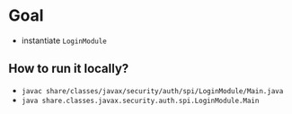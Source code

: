 # Goal
* instantiate `LoginModule`

## How to run it locally?
* `javac share/classes/javax/security/auth/spi/LoginModule/Main.java`
* `java share.classes.javax.security.auth.spi.LoginModule.Main`
